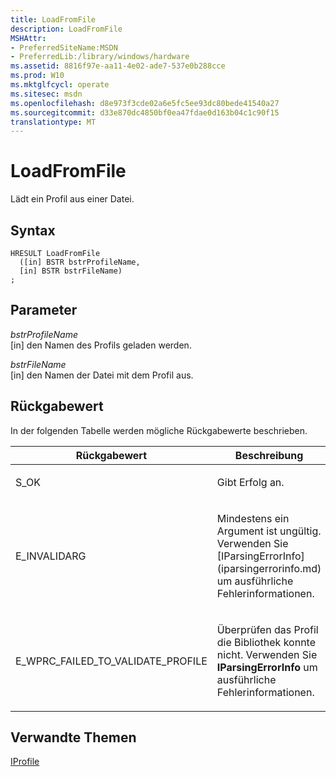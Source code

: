 ```yaml
---
title: LoadFromFile
description: LoadFromFile
MSHAttr:
- PreferredSiteName:MSDN
- PreferredLib:/library/windows/hardware
ms.assetid: 8816f97e-aa11-4e02-ade7-537e0b288cce
ms.prod: W10
ms.mktglfcycl: operate
ms.sitesec: msdn
ms.openlocfilehash: d8e973f3cde02a6e5fc5ee93dc80bede41540a27
ms.sourcegitcommit: d33e870dc4850bf0ea47fdae0d163b04c1c90f15
translationtype: MT
---
```

# <a name="loadfromfile"></a>LoadFromFile


Lädt ein Profil aus einer Datei.

## <a name="syntax"></a>Syntax


``` syntax
HRESULT LoadFromFile
  ([in] BSTR bstrProfileName,
  [in] BSTR bstrFileName)
;
```

## <a name="parameters"></a>Parameter


<a href="" id="bstrprofilename"></a>*bstrProfileName*  
\[in\] den Namen des Profils geladen werden.

<a href="" id="bstrfilename"></a>*bstrFileName*  
\[in\] den Namen der Datei mit dem Profil aus.

## <a name="return-value"></a>Rückgabewert


In der folgenden Tabelle werden mögliche Rückgabewerte beschrieben.

<table>
<colgroup>
<col width="50%" />
<col width="50%" />
</colgroup>
<thead>
<tr class="header">
<th>Rückgabewert</th>
<th>Beschreibung</th>
</tr>
</thead>
<tbody>
<tr class="odd">
<td><p>S_OK</p></td>
<td><p>Gibt Erfolg an.</p></td>
</tr>
<tr class="even">
<td><p>E_INVALIDARG</p></td>
<td><p>Mindestens ein Argument ist ungültig. Verwenden Sie [IParsingErrorInfo](iparsingerrorinfo.md) um ausführliche Fehlerinformationen.</p></td>
</tr>
<tr class="odd">
<td><p>E_WPRC_FAILED_TO_VALIDATE_PROFILE</p></td>
<td><p>Überprüfen das Profil die Bibliothek konnte nicht. Verwenden Sie <strong>IParsingErrorInfo</strong> um ausführliche Fehlerinformationen.</p></td>
</tr>
</tbody>
</table>

 

## <a name="related-topics"></a>Verwandte Themen


[IProfile](iprofile.md)

 

 







